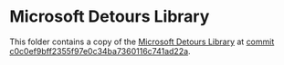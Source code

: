# Microsoft Detours Library

This folder contains a copy of the [Microsoft Detours Library](https://github.com/Microsoft/Detours) at [commit c0c0ef9bff2355f97e0c34ba7360116c741ad22a](https://github.com/Microsoft/Detours/commit/c0c0ef9bff2355f97e0c34ba7360116c741ad22a).
